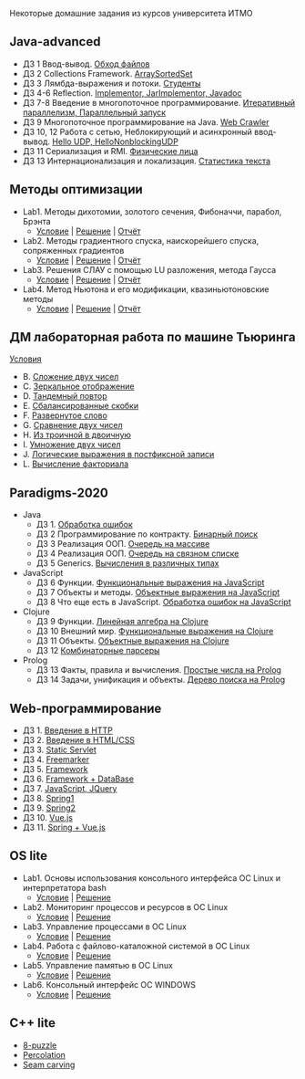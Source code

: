 Некоторые домашние задания из курсов университета ИТМО

Java-advanced
----

 * ДЗ 1 Ввод-вывод. [Обход файлов](https://github.com/AntonDubrovin/ITMO-University/tree/master/java-advanced/dz1(walk))
 * ДЗ 2 Collections Framework. [ArraySortedSet](https://github.com/AntonDubrovin/ITMO-University/tree/master/java-advanced/dz2(arrayset))
 * ДЗ 3 Лямбда-выражения и потоки. [Студенты](https://github.com/AntonDubrovin/ITMO-University/tree/master/java-advanced/dz3(student))
 * ДЗ 4-6 Reflection. [Implementor, JarImplementor, Javadoc](https://github.com/AntonDubrovin/ITMO-University/tree/master/java-advanced/dz4-6(Implementor%2C%20jar%2C%20javadoc))
 * ДЗ 7-8 Введение в многопоточное программирование. [Итеративный параллелизм, Параллельный запуск](https://github.com/AntonDubrovin/ITMO-University/tree/master/java-advanced/dz78(parallelism))
 * ДЗ 9 Многопоточное программирование на Java. [Web Crawler](https://github.com/AntonDubrovin/ITMO-University/tree/master/java-advanced/dz9(webCrawler))
 * ДЗ 10, 12 Работа с сетью, Неблокирующий и асинхронный ввод-вывод. [Hello UDP, HelloNonblockingUDP](https://github.com/AntonDubrovin/ITMO-University/tree/master/java-advanced/dz10%2C12(UDP%20client%2C%20server))
 * ДЗ 11 Сериализация и RMI. [Физические лица](https://github.com/AntonDubrovin/ITMO-University/tree/master/java-advanced/dz11(serialization%2C%20rmi))
 * ДЗ 13 Интернационализация и локализация. [Статистика текста](https://github.com/AntonDubrovin/ITMO-University/tree/master/java-advanced/dz13(textStatistics))

Методы оптимизации
----

 * Lab1. Методы дихотомии, золотого сечения, Фибоначчи, парабол, Брэнта 
   * [Условие](https://github.com/AntonDubrovin/ITMO-University/blob/master/OptimizationMethods/%D0%A3%D1%81%D0%BB%D0%BE%D0%B2%D0%B8%D0%B5%D0%9B%D0%B0%D0%B1%D0%BE%D1%80%D0%B0%D1%82%D0%BE%D1%80%D0%BD%D0%B0%D1%8F1.pdf) | [Решение](https://github.com/AntonDubrovin/OptimizationMethods/tree/master/src/info/metopt/approx/oneDimensional) | [Отчёт](https://github.com/AntonDubrovin/ITMO-University/blob/master/OptimizationMethods/%D0%9E%D1%82%D1%87%D1%91%D1%82%D0%9B%D0%B0%D0%B1%D0%BE%D1%80%D0%B0%D1%82%D0%BE%D1%80%D0%BD%D0%B0%D1%8F1.pdf)
 * Lab2. Методы градиентного спуска, наискорейшего спуска, сопряженных градиентов
   * [Условие](https://github.com/AntonDubrovin/ITMO-University/blob/master/OptimizationMethods/%D0%A3%D1%81%D0%BB%D0%BE%D0%B2%D0%B8%D0%B5%D0%9B%D0%B0%D0%B1%D0%BE%D1%80%D0%B0%D1%82%D0%BE%D1%80%D0%BD%D0%B0%D1%8F2.pdf) | [Решение](https://github.com/AntonDubrovin/OptimizationMethods/tree/master/src/info/metopt/approx/gradient) | [Отчёт](https://github.com/AntonDubrovin/ITMO-University/blob/master/OptimizationMethods/%D0%9E%D1%82%D1%87%D1%91%D1%82%D0%9B%D0%B0%D0%B1%D0%BE%D1%80%D0%B0%D1%82%D0%BE%D1%80%D0%BD%D0%B0%D1%8F2.pdf)
 * Lab3. Решения СЛАУ с помощью LU разложения, метода Гаусса
   * [Условие](https://github.com/AntonDubrovin/ITMO-University/blob/master/OptimizationMethods/%D0%A3%D1%81%D0%BB%D0%BE%D0%B2%D0%B8%D0%B5%D0%9B%D0%B0%D0%B1%D0%BE%D1%80%D0%B0%D1%82%D0%BE%D1%80%D0%BD%D0%B0%D1%8F3.pdf) | [Решение](https://github.com/AntonDubrovin/Gauss/tree/master/src/com/approx/third) | [Отчёт](https://github.com/AntonDubrovin/ITMO-University/blob/master/OptimizationMethods/%D0%9E%D1%82%D1%87%D1%91%D1%82%D0%9B%D0%B0%D0%B1%D0%BE%D1%80%D0%B0%D1%82%D0%BE%D1%80%D0%BD%D0%B0%D1%8F3.pdf)
 * Lab4. Метод Ньютона и его модификации, квазиньютоновские методы
   * [Условие](https://github.com/AntonDubrovin/ITMO-University/blob/master/OptimizationMethods/%D0%A3%D1%81%D0%BB%D0%BE%D0%B2%D0%B8%D0%B5%D0%9B%D0%B0%D0%B1%D0%BE%D1%80%D0%B0%D1%82%D0%BE%D1%80%D0%BD%D0%B0%D1%8F4.pdf) | [Решение](https://github.com/AntonDubrovin/Newton/tree/master/src/com/approx/newton) | [Отчёт](https://github.com/AntonDubrovin/ITMO-University/blob/master/OptimizationMethods/%D0%9E%D1%82%D1%87%D1%91%D1%82%D0%9B%D0%B0%D0%B1%D0%BE%D1%80%D0%B0%D1%82%D0%BE%D1%80%D0%BD%D0%B0%D1%8F4.pdf)

ДМ лабораторная работа по машине Тьюринга
---

[Условия](https://github.com/AntonDubrovin/ITMO-University/blob/master/TuringMachine/%D0%A3%D1%81%D0%BB%D0%BE%D0%B2%D0%B8%D1%8F.pdf)
 * B. [Сложение двух чисел](https://github.com/AntonDubrovin/ITMO-University/blob/master/TuringMachine/aplusb.out)
 * C. [Зеркальное отображение](https://github.com/AntonDubrovin/ITMO-University/blob/master/TuringMachine/mirror.out)
 * D. [Тандемный повтор](https://github.com/AntonDubrovin/ITMO-University/blob/master/TuringMachine/tandem.out)
 * E. [Сбалансированные скобки](https://github.com/AntonDubrovin/ITMO-University/blob/master/TuringMachine/balanced.out)
 * F. [Развернутое слово](https://github.com/AntonDubrovin/ITMO-University/blob/master/TuringMachine/reverse.out)
 * G. [Сравнение двух чисел](https://github.com/AntonDubrovin/ITMO-University/blob/master/TuringMachine/less.out)
 * H. [Из троичной в двоичную](https://github.com/AntonDubrovin/ITMO-University/blob/master/TuringMachine/convertto2.out)
 * I. [Умножение двух чисел](https://github.com/AntonDubrovin/ITMO-University/blob/master/TuringMachine/multiplication.out)
 * J. [Логические выражения в постфиксной записи](https://github.com/AntonDubrovin/ITMO-University/blob/master/TuringMachine/postfixlogic.out)
 * L. [Вычисление факториала](https://github.com/AntonDubrovin/ITMO-University/blob/master/TuringMachine/factorial.out)

Paradigms-2020
----

 * Java
   * ДЗ 1. [Обработка ошибок](https://github.com/AntonDubrovin/ITMO-University/tree/master/paradigms-2020/Java/DZ1)
   * ДЗ 2 Программирование по контракту. [Бинарный поиск](https://github.com/AntonDubrovin/ITMO-University/tree/master/paradigms-2020/Java/DZ2)
   * ДЗ 3 Реализация ООП. [Очередь на массиве](https://github.com/AntonDubrovin/ITMO-University/tree/master/paradigms-2020/Java/DZ3)
   * ДЗ 4 Реализация ООП. [Очередь на связном списке](https://github.com/AntonDubrovin/ITMO-University/tree/master/paradigms-2020/Java/DZ4)
   * ДЗ 5 Generics. [Вычисления в различных типах](https://github.com/AntonDubrovin/ITMO-University/tree/master/paradigms-2020/Java/DZ5)
 * JavaScript
   * ДЗ 6 Функции. [Функциональные выражения на JavaScript](https://github.com/AntonDubrovin/ITMO-University/tree/master/paradigms-2020/JavaScript/dz6)
   * ДЗ 7 Объекты и методы. [Объектные выражения на JavaScript](https://github.com/AntonDubrovin/ITMO-University/tree/master/paradigms-2020/JavaScript/hw7)
   * ДЗ 8 Что еще есть в JavaScript. [Обработка ошибок на JavaScript](https://github.com/AntonDubrovin/ITMO-University/tree/master/paradigms-2020/JavaScript/dz8)
 * Clojure
   * ДЗ 9 Функции. [Линейная алгебра на Clojure](https://github.com/AntonDubrovin/ITMO-University/tree/master/paradigms-2020/clojure/dz9)
   * ДЗ 10 Внешний мир. [Функциональные выражения на Clojure](https://github.com/AntonDubrovin/ITMO-University/tree/master/paradigms-2020/clojure/dz10)
   * ДЗ 11 Объекты. [Объектные выражения на Clojure](https://github.com/AntonDubrovin/ITMO-University/tree/master/paradigms-2020/clojure/dz11)
   * ДЗ 12 [Комбинаторные парсеры](https://github.com/AntonDubrovin/ITMO-University/tree/master/paradigms-2020/clojure/dz12)
 * Prolog
   * ДЗ 13 Факты, правила и вычисления. [Простые числа на Prolog](https://github.com/AntonDubrovin/ITMO-University/blob/master/paradigms-2020/Prolog/primes.pl)
   * ДЗ 14 Задачи, унификация и объекты. [Дерево поиска на Prolog](https://github.com/AntonDubrovin/ITMO-University/blob/master/paradigms-2020/Prolog/tree-map.pl)

Web-программирование
----

 * ДЗ 1. [Введение в HTTP](https://github.com/AntonDubrovin/ITMO-University/tree/master/Web/HTTP-Server)
 * ДЗ 2. [Введение в HTML/CSS](https://github.com/AntonDubrovin/ITMO-University/tree/master/Web/lesson2(css))
 * ДЗ 3. [Static Servlet](https://github.com/AntonDubrovin/ITMO-University/tree/master/Web/lesson3(static%20servlet)/wp3)
 * ДЗ 4. [Freemarker](https://github.com/AntonDubrovin/ITMO-University/tree/master/Web/lesson4(freemarker))
 * ДЗ 5. [Framework](https://github.com/AntonDubrovin/ITMO-University/tree/master/Web/lesson5(framework))
 * ДЗ 6. [Framework + DataBase](https://github.com/AntonDubrovin/ITMO-University/tree/master/Web/lesson6(DB%2Center%2Cregister))
 * ДЗ 7. [JavaScript, JQuery](https://github.com/AntonDubrovin/ITMO-University/tree/master/Web/lesson7(js%2C%20jQuery))
 * ДЗ 8. [Spring1](https://github.com/AntonDubrovin/ITMO-University/tree/master/Web/lesson8(spring))
 * ДЗ 9. [Spring2](https://github.com/AntonDubrovin/ITMO-University/tree/master/Web/lesson9(spring))
 * ДЗ 10. [Vue.js](https://github.com/AntonDubrovin/ITMO-University/tree/master/Web/lesson10(vue.js))
 * ДЗ 11. [Spring + Vue.js](https://github.com/AntonDubrovin/ITMO-University/tree/master/Web/lesson11(vueJS%2Cspring))

OS lite
----

 * Lab1. Основы использования консольного интерфейса ОС Linux и интерпретатора bash
   * [Условие](https://github.com/AntonDubrovin/ITMO-University/blob/master/OS/%D0%A3%D1%81%D0%BB%D0%BE%D0%B2%D0%B8%D0%B5%D0%9B%D0%B0%D0%B1%D0%BE%D1%80%D0%B0%D1%82%D0%BE%D1%80%D0%BD%D0%B0%D1%8F1.pdf) | [Решение](https://github.com/AntonDubrovin/ITMO-University/tree/master/OS/lab1)
 * Lab2. Мониторинг процессов и ресурсов в ОС Linux
   * [Условие](https://github.com/AntonDubrovin/ITMO-University/blob/master/OS/%D0%A3%D1%81%D0%BB%D0%BE%D0%B2%D0%B8%D0%B5%D0%9B%D0%B0%D0%B1%D0%BE%D1%80%D0%B0%D1%82%D0%BE%D1%80%D0%BD%D0%B0%D1%8F2.pdf) | [Решение](https://github.com/AntonDubrovin/ITMO-University/tree/master/OS/lab2)
 * Lab3. Управление процессами в ОС Linux
   * [Условие](https://github.com/AntonDubrovin/ITMO-University/blob/master/OS/%D0%A3%D1%81%D0%BB%D0%BE%D0%B2%D0%B8%D0%B5%D0%9B%D0%B0%D0%B1%D0%BE%D1%80%D0%B0%D1%82%D0%BE%D1%80%D0%BD%D0%B0%D1%8F3.pdf) | [Решение](https://github.com/AntonDubrovin/ITMO-University/tree/master/OS/lab3)
 * Lab4. Работа с файлово-каталожной системой в ОС Linux
   * [Условие](https://github.com/AntonDubrovin/ITMO-University/blob/master/OS/%D0%A3%D1%81%D0%BB%D0%BE%D0%B2%D0%B8%D0%B5%D0%9B%D0%B0%D0%B1%D0%BE%D1%80%D0%B0%D1%82%D0%BE%D1%80%D0%BD%D0%B0%D1%8F4.pdf) | [Решение](https://github.com/AntonDubrovin/ITMO-University/tree/master/OS/lab4)
 * Lab5. Управление памятью в ОС Linux
   * [Условие](https://github.com/AntonDubrovin/ITMO-University/blob/master/OS/%D0%A3%D1%81%D0%BB%D0%BE%D0%B2%D0%B8%D0%B5%D0%9B%D0%B0%D0%B1%D0%BE%D1%80%D0%B0%D1%82%D0%BE%D1%80%D0%BD%D0%B0%D1%8F5.pdf) | [Решение](https://github.com/AntonDubrovin/ITMO-University/tree/master/OS/lab5)
 * Lab6. Консольный интерфейс ОС WINDOWS
   * [Условие](https://github.com/AntonDubrovin/ITMO-University/blob/master/OS/%D0%A3%D1%81%D0%BB%D0%BE%D0%B2%D0%B8%D0%B5%D0%9B%D0%B0%D0%B1%D0%BE%D1%80%D0%B0%D1%82%D0%BE%D1%80%D0%BD%D0%B0%D1%8F6.pdf) | [Решение](https://github.com/AntonDubrovin/ITMO-University/tree/master/OS/lab6)

C++ lite
----

 * [8-puzzle](https://github.com/AntonDubrovin/ITMO-University/tree/master/C%2B%2B/8-puzzle)
 * [Percolation](https://github.com/AntonDubrovin/ITMO-University/tree/master/C%2B%2B/percolation)
 * [Seam carving](https://github.com/AntonDubrovin/ITMO-University/tree/master/C%2B%2B/seam-carving)
